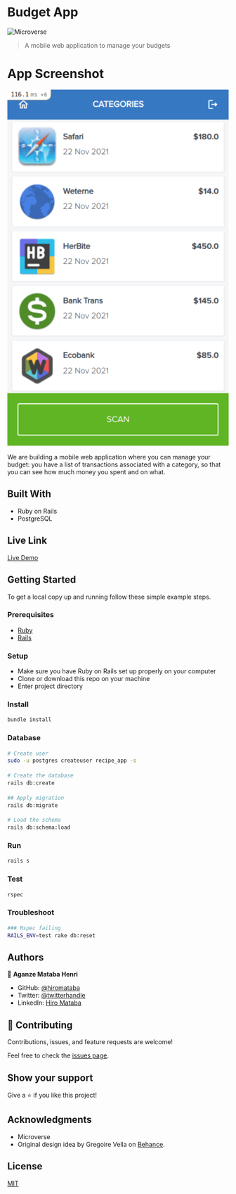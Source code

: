# Budget App

![Microverse](https://img.shields.io/badge/Microverse-blueviolet)

> A mobile web application to manage your budgets

# App Screenshot

<!-- this is is -->
<img src="budget.png">

We are building a mobile web application where you can manage your budget: you have a list of transactions associated with a category, so that you can see how much money you spent and on what.

## Built With

- Ruby on Rails
- PostgreSQL

## Live Link

[Live Demo]()

## Getting Started

To get a local copy up and running follow these simple example steps.

### Prerequisites

- [Ruby](https://www.ruby-lang.org/en/)
- [Rails](https://gorails.com/)

### Setup

- Make sure you have Ruby on Rails set up properly on your computer
- Clone or download this repo on your machine
- Enter project directory

### Install

```sh
bundle install
```

### Database

```sh
# Create user
sudo -u postgres createuser recipe_app -s

# Create the database
rails db:create

## Apply migration
rails db:migrate

# Load the schema
rails db:schema:load
```

### Run

```sh
rails s
```

### Test

```sh
rspec
```

### Troubleshoot

```sh
### Rspec failing
RAILS_ENV=test rake db:reset
```

## Authors

👤 **Aganze Mataba Henri**

- GitHub: [@hiromataba](https://github.com/hiromataba)
- Twitter: [@twitterhandle](https://twitter.com/MatabaHiro)
- LinkedIn: [Hiro Mataba](https://www.linkedin.com/in/hiro-mataba-1bb910209/)

## 🤝 Contributing

Contributions, issues, and feature requests are welcome!

Feel free to check the [issues page](../../issues/).

## Show your support

Give a ⭐️ if you like this project!

## Acknowledgments

- Microverse
- Original design idea by Gregoire Vella on [Behance](https://www.behance.net/gregoirevella).

## License

[MIT](./LICENSE)



